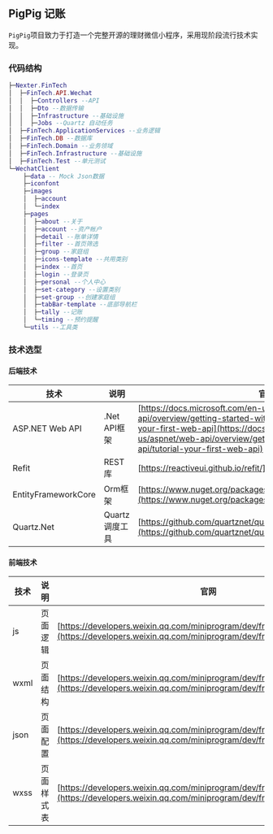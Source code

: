 ## PigPig 记账

 `PigPig`项目致力于打造一个完整开源的理财微信小程序，采用现阶段流行技术实现。

 ### 代码结构

``` lua
├─Nexter.FinTech
│  ├─FinTech.API.Wechat
│  │  ├─Controllers --API
│  │  ├─Dto --数据传输
│  │  ├─Infrastructure --基础设施
│  │  ├─Jobs --Quartz 自动任务
│  ├─FinTech.ApplicationServices --业务逻辑
│  ├─FinTech.DB --数据库
│  ├─FinTech.Domain --业务领域
│  ├─FinTech.Infrastructure --基础设施
│  ├─FinTech.Test --单元测试
└─WechatClient
    ├─data -- Mock Json数据
    ├─iconfont 
    ├─images
    │  ├─account
    │  └─index
    ├─pages
    │  ├─about --关于
    │  ├─account --资产帐户
    │  ├─detail --账单详情
    │  ├─filter --首页筛选
    │  ├─group --家庭组
    │  ├─icons-template --共用类别
    │  ├─index --首页
    │  ├─login --登录页
    │  ├─personal --个人中心
    │  ├─set-category --设置类别
    │  ├─set-group --创建家庭组
    │  ├─tabBar-template --底部导航栏
    │  ├─tally --记账
    │  └─timing --预约提醒
    └─utils --工具类
```

### 技术选型

#### 后端技术
技术 | 说明 | 官网
----|----|----
ASP.NET Web API | .Net API框架 | [https://docs.microsoft.com/en-us/aspnet/web-api/overview/getting-started-with-aspnet-web-api/tutorial-your-first-web-api](https://docs.microsoft.com/en-us/aspnet/web-api/overview/getting-started-with-aspnet-web-api/tutorial-your-first-web-api)
Refit | REST库 | [https://reactiveui.github.io/refit/](https://reactiveui.github.io/refit/)
EntityFrameworkCore | Orm框架 | [https://www.nuget.org/packages/Microsoft.EntityFrameworkCore](https://www.nuget.org/packages/Microsoft.EntityFrameworkCore)
Quartz.Net | Quartz 调度工具| [https://github.com/quartznet/quartznet/](https://github.com/quartznet/quartznet/)

#### 前端技术

技术 | 说明 | 官网
----|----|----
js | 页面逻辑 | [https://developers.weixin.qq.com/miniprogram/dev/framework/structure.html](https://developers.weixin.qq.com/miniprogram/dev/framework/structure.html)
wxml | 	页面结构 | [https://developers.weixin.qq.com/miniprogram/dev/framework/structure.html](https://developers.weixin.qq.com/miniprogram/dev/framework/structure.html)
json | 页面配置 | [https://developers.weixin.qq.com/miniprogram/dev/framework/structure.html](https://developers.weixin.qq.com/miniprogram/dev/framework/structure.html)
wxss | 页面样式表 | [https://developers.weixin.qq.com/miniprogram/dev/framework/structure.html](https://developers.weixin.qq.com/miniprogram/dev/framework/structure.html)
